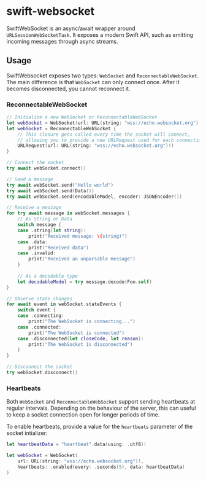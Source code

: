 # swift-websocket

SwiftWebSocket is an async/await wrapper around `URLSessionWebSocketTask`. It exposes a modern Swift API,
such as emitting incoming messages through async streams.

## Usage

SwiftWebsocket exposes two types: `WebSocket` and `ReconnectableWebSocket`.
The main difference is that `WebSocket` can only connect once. After it becomes disconnected, you cannot reconnect it.

### ReconnectableWebSocket

```swift
// Initialize a new WebSocket or ReconnectableWebSocket
let webSocket = WebSocket(url: URL(string: "wss://echo.websocket.org")!)
let webSocket = ReconnectableWebSocket {
    // This closure gets called every time the socket will connect,
    // allowing you to provide a new URLRequest used for each connection attempt.
    URLRequest(url: URL(string: "wss://echo.websocket.org")!)
}

// Connect the socket
try await webSocket.connect()

// Send a message
try await webSocket.send("Hello world")
try await webSocket.send(Data())
try await webSocket.send(encodableModel, encoder: JSONEncoder())

// Receive a message
for try await message in webSocket.messages {
    // As String or Data
    switch message {
    case .string(let string):
        print("Received message: \(string)")
    case .data:
        print("Received data")
    case .invalid:
        print("Received an unparsable message")
    }
    
    // As a decodable type
    let decodableModel = try message.decode(Foo.self)
}

// Observe state changes
for await event in webSocket.stateEvents {
    switch event {
    case .connecting:
        print("The WebSocket is connecting...")
    case .connected:
        print("The WebSocket is connected")
    case .disconnected(let closeCode, let reason):
        print("The WebSocket is disconnected")
    }
}

// Disconnect the socket
try webSocket.disconnect()
```

### Heartbeats

Both `WebSocket` and `ReconnectableWebSocket` support sending heartbeats at regular intervals.
Depending on the behaviour of the server, this can useful to keep a socket connection open for longer periods of time.

To enable heartbeats, provide a value for the `heartbeats` parameter of the socket intializer:

```swift
let heartbeatData = "heartbeat".data(using: .utf8)!

let webSocket = WebSocket(
    url: URL(string: "wss://echo.websocket.org")!,
    heartbeats: .enabled(every: .seconds(5), data: heartbeatData)
)
```
